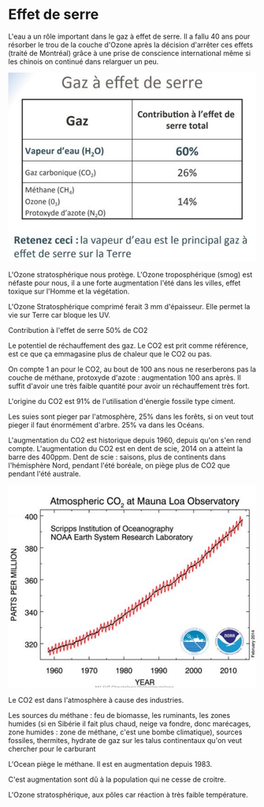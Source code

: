 # Effet de serre

L'eau a un rôle important dans le gaz à effet de serre. Il a fallu 40 ans pour résorber le trou de la couche d'Ozone après la décision d'arrêter ces effets (traité de Montréal) grâce à une prise de conscience international même si les chinois on continué dans relarguer un peu.

![Effet de serre](Images/effet.JPG)

L'Ozone stratosphérique nous protège. L'Ozone troposphérique (smog) est néfaste pour nous, il a une forte augmentation l'été dans les villes, effet toxique sur l'Homme et la végétation.

L'Ozone Stratosphérique comprimé ferait 3 mm d'épaisseur. Elle permet la vie sur Terre car bloque les UV.

Contribution à l'effet de serre 50% de CO2

Le potentiel de réchauffement des gaz. Le CO2 est prit comme référence, est ce que ça emmagasine plus de chaleur que le CO2 ou pas.

On compte 1 an pour le CO2, au bout de 100 ans nous ne reserberons pas la couche de méthane, protoxyde d'azote : augmentation 100 ans après. Il suffit d'avoir une très faible quantité pour avoir un réchauffement très fort.

L'origine du CO2 est 91% de l'utilisation d'énergie fossile type ciment.

Les suies sont pieger par l'atmosphère, 25% dans les forêts, si on veut tout pieger il faut énormément d'arbre. 25% va dans les Océans.

L'augmentation du CO2 est historique depuis 1960, depuis qu'on s'en rend compte. L'augmentation du CO2 est en dent de scie, 2014 on a atteint la barre des 400ppm. Dent de scie : saisons, plus de continents dans l'hémisphère Nord, pendant l'été boréale, on piège plus de CO2 que pendant l'été australe.

![Augmentation du CO2](Images/co2.JPG)

Le CO2 est dans l'atmosphère à cause des industries.

Les sources du méthane : feu de biomasse, les ruminants, les zones humides (si en Sibérie il fait plus chaud, neige va fondre, donc marécages, zone humides : zone de méthane, c'est une bombe climatique), sources fossiles, thermites, hydrate de gaz sur les talus continentaux qu'on veut chercher pour le carburant

L'Ocean piège le méthane.  Il est en augmentation depuis 1983. 

C'est augmentation sont dû à la population qui ne cesse de croitre.

L'Ozone stratosphérique, aux pôles car réaction à très faible température.
